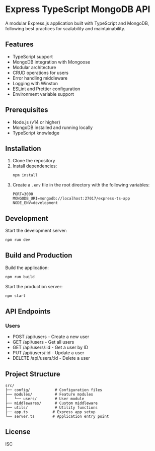 # Express TypeScript MongoDB API

A modular Express.js application built with TypeScript and MongoDB, following best practices for scalability and maintainability.

## Features

- TypeScript support
- MongoDB integration with Mongoose
- Modular architecture
- CRUD operations for users
- Error handling middleware
- Logging with Winston
- ESLint and Prettier configuration
- Environment variable support

## Prerequisites

- Node.js (v14 or higher)
- MongoDB installed and running locally
- TypeScript knowledge

## Installation

1. Clone the repository
2. Install dependencies:
   ```bash
   npm install
   ```
3. Create a `.env` file in the root directory with the following variables:
   ```
   PORT=3000
   MONGODB_URI=mongodb://localhost:27017/express-ts-app
   NODE_ENV=development
   ```

## Development

Start the development server:
```bash
npm run dev
```

## Build and Production

Build the application:
```bash
npm run build
```

Start the production server:
```bash
npm start
```

## API Endpoints

### Users
- POST /api/users - Create a new user
- GET /api/users - Get all users
- GET /api/users/:id - Get a user by ID
- PUT /api/users/:id - Update a user
- DELETE /api/users/:id - Delete a user

## Project Structure

```
src/
├── config/           # Configuration files
├── modules/          # Feature modules
│   └── users/        # User module
├── middlewares/      # Custom middleware
├── utils/            # Utility functions
├── app.ts           # Express app setup
└── server.ts        # Application entry point
```

## License

ISC 